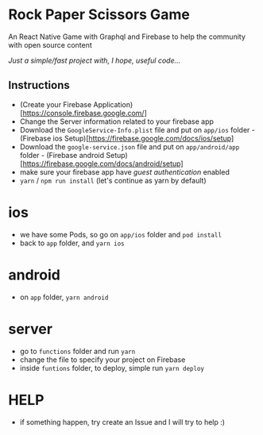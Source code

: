 # Rock Paper Scissors Game

An React Native Game with Graphql and Firebase
to help the community with open source content

_Just a simple/fast project with, I hope, useful code..._

## Instructions

- (Create your Firebase Application)[https://console.firebase.google.com/]
- Change the Server information related to your firebase app
- Download the `GoogleService-Info.plist` file and put on `app/ios` folder - (Firebase ios Setup)[https://firebase.google.com/docs/ios/setup]
- Download the `google-service.json` file and put on `app/android/app` folder - (Firebase android Setup)[https://firebase.google.com/docs/android/setup]
- make sure your firebase app have _guest authentication_ enabled
- `yarn` / `npm run install` (let's continue as yarn by default)

# ios

- we have some Pods, so go on `app/ios` folder and `pod install`
- back to `app` folder, and `yarn ios`

# android

- on `app` folder, `yarn android`

# server

- go to `functions` folder and run `yarn`
- change the file to specify your project on Firebase
- inside `funtions` folder, to deploy, simple run `yarn deploy`

# HELP

- if something happen, try create an Issue and I will try to help :)
